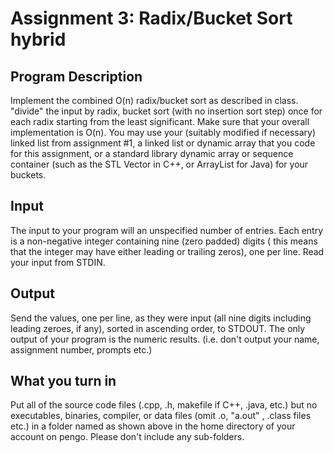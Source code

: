 # Assignment 3: Radix/Bucket Sort hybrid

## Program Description
Implement the combined O(n) radix/bucket sort as described in class. "divide" the input by radix, bucket sort (with no insertion sort step) once for each radix starting from the least significant. Make sure that your overall implementation is O(n). You may use your (suitably modified if necessary) linked list from assignment #1, a linked list or dynamic array that you code for this assignment, or a standard library dynamic array or sequence container (such as the STL Vector in C++, or ArrayList for Java) for your buckets.

## Input
The input to your program will an unspecified number of entries. Each entry is a non-negative integer containing nine (zero padded) digits ( this means that the integer may have either leading or trailing zeros), one per line. Read your input from STDIN.

## Output
Send the values, one per line, as they were input (all nine digits including leading zeroes, if any), sorted in ascending order, to STDOUT. The only output of your program is the numeric results. (i.e. don't output your name, assignment number, prompts etc.)

## What you turn in
Put all of the source code files (.cpp, .h, makefile if C++, .java, etc.) but no executables, binaries, compiler, or data files (omit .o, "a.out" , .class files etc.) in a folder named as shown above in the home directory of your account on pengo. Please don't include any sub-folders.


